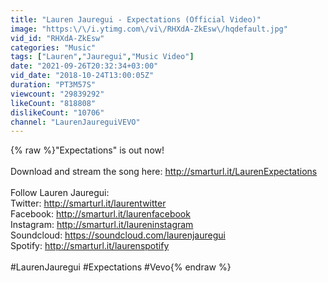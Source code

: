 ```yaml
---
title: "Lauren Jauregui - Expectations (Official Video)"
image: "https:\/\/i.ytimg.com\/vi\/RHXdA-ZkEsw\/hqdefault.jpg"
vid_id: "RHXdA-ZkEsw"
categories: "Music"
tags: ["Lauren","Jauregui","Music Video"]
date: "2021-09-26T20:32:34+03:00"
vid_date: "2018-10-24T13:00:05Z"
duration: "PT3M57S"
viewcount: "29839292"
likeCount: "818808"
dislikeCount: "10706"
channel: "LaurenJaureguiVEVO"
---
```

{% raw %}&quot;Expectations&quot; is out now! <br /> <br />Download and stream the song here: <a rel="nofollow" target="blank" href="http://smarturl.it/LaurenExpectations">http://smarturl.it/LaurenExpectations</a><br /> <br />Follow Lauren Jauregui: <br />Twitter: <a rel="nofollow" target="blank" href="http://smarturl.it/laurentwitter">http://smarturl.it/laurentwitter</a><br />Facebook: <a rel="nofollow" target="blank" href="http://smarturl.it/laurenfacebook">http://smarturl.it/laurenfacebook</a><br />Instagram: <a rel="nofollow" target="blank" href="http://smarturl.it/laureninstagram">http://smarturl.it/laureninstagram</a><br />Soundcloud: <a rel="nofollow" target="blank" href="https://soundcloud.com/laurenjauregui">https://soundcloud.com/laurenjauregui</a><br />Spotify: <a rel="nofollow" target="blank" href="http://smarturl.it/laurenspotify">http://smarturl.it/laurenspotify</a><br /> <br />#LaurenJauregui #Expectations #Vevo{% endraw %}
